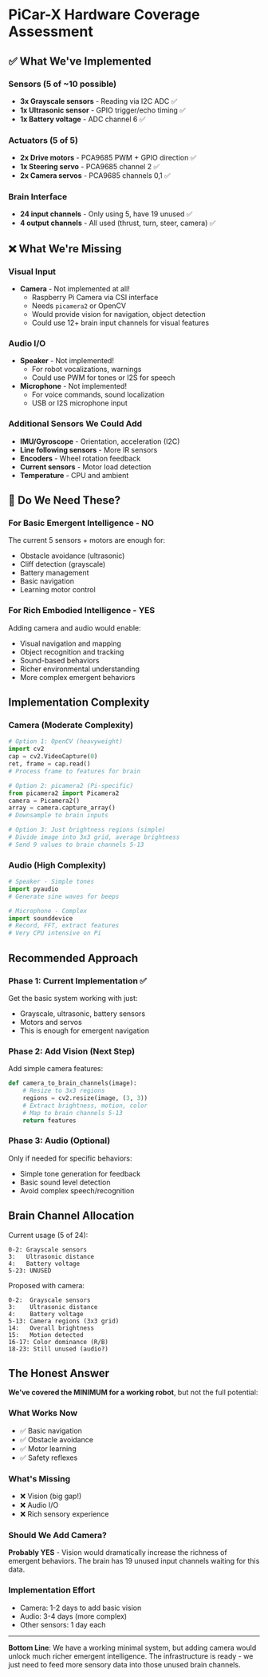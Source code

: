 # PiCar-X Hardware Coverage Assessment

## ✅ What We've Implemented

### Sensors (5 of ~10 possible)
- **3x Grayscale sensors** - Reading via I2C ADC ✅
- **1x Ultrasonic sensor** - GPIO trigger/echo timing ✅  
- **1x Battery voltage** - ADC channel 6 ✅

### Actuators (5 of 5)
- **2x Drive motors** - PCA9685 PWM + GPIO direction ✅
- **1x Steering servo** - PCA9685 channel 2 ✅
- **2x Camera servos** - PCA9685 channels 0,1 ✅

### Brain Interface
- **24 input channels** - Only using 5, have 19 unused ✅
- **4 output channels** - All used (thrust, turn, steer, camera) ✅

## ❌ What We're Missing

### Visual Input
- **Camera** - Not implemented at all!
  - Raspberry Pi Camera via CSI interface
  - Needs `picamera2` or OpenCV
  - Would provide vision for navigation, object detection
  - Could use 12+ brain input channels for visual features

### Audio I/O  
- **Speaker** - Not implemented!
  - For robot vocalizations, warnings
  - Could use PWM for tones or I2S for speech
- **Microphone** - Not implemented!
  - For voice commands, sound localization
  - USB or I2S microphone input

### Additional Sensors We Could Add
- **IMU/Gyroscope** - Orientation, acceleration (I2C)
- **Line following sensors** - More IR sensors
- **Encoders** - Wheel rotation feedback
- **Current sensors** - Motor load detection
- **Temperature** - CPU and ambient

## 🤔 Do We Need These?

### For Basic Emergent Intelligence - NO
The current 5 sensors + motors are enough for:
- Obstacle avoidance (ultrasonic)
- Cliff detection (grayscale)  
- Battery management
- Basic navigation
- Learning motor control

### For Rich Embodied Intelligence - YES
Adding camera and audio would enable:
- Visual navigation and mapping
- Object recognition and tracking
- Sound-based behaviors
- Richer environmental understanding
- More complex emergent behaviors

## Implementation Complexity

### Camera (Moderate Complexity)
```python
# Option 1: OpenCV (heavyweight)
import cv2
cap = cv2.VideoCapture(0)
ret, frame = cap.read()
# Process frame to features for brain

# Option 2: picamera2 (Pi-specific)
from picamera2 import Picamera2
camera = Picamera2()
array = camera.capture_array()
# Downsample to brain inputs

# Option 3: Just brightness regions (simple)
# Divide image into 3x3 grid, average brightness
# Send 9 values to brain channels 5-13
```

### Audio (High Complexity)
```python
# Speaker - Simple tones
import pyaudio
# Generate sine waves for beeps

# Microphone - Complex
import sounddevice
# Record, FFT, extract features
# Very CPU intensive on Pi
```

## Recommended Approach

### Phase 1: Current Implementation ✅
Get the basic system working with just:
- Grayscale, ultrasonic, battery sensors
- Motors and servos
- This is enough for emergent navigation

### Phase 2: Add Vision (Next Step)
Add simple camera features:
```python
def camera_to_brain_channels(image):
    # Resize to 3x3 regions
    regions = cv2.resize(image, (3, 3))
    # Extract brightness, motion, color
    # Map to brain channels 5-13
    return features
```

### Phase 3: Audio (Optional)
Only if needed for specific behaviors:
- Simple tone generation for feedback
- Basic sound level detection
- Avoid complex speech/recognition

## Brain Channel Allocation

Current usage (5 of 24):
```
0-2: Grayscale sensors
3:   Ultrasonic distance  
4:   Battery voltage
5-23: UNUSED
```

Proposed with camera:
```
0-2:  Grayscale sensors
3:    Ultrasonic distance
4:    Battery voltage
5-13: Camera regions (3x3 grid)
14:   Overall brightness
15:   Motion detected
16-17: Color dominance (R/B)
18-23: Still unused (audio?)
```

## The Honest Answer

**We've covered the MINIMUM for a working robot**, but not the full potential:

### What Works Now
- ✅ Basic navigation
- ✅ Obstacle avoidance
- ✅ Motor learning
- ✅ Safety reflexes

### What's Missing
- ❌ Vision (big gap!)
- ❌ Audio I/O
- ❌ Rich sensory experience

### Should We Add Camera?
**Probably YES** - Vision would dramatically increase the richness of emergent behaviors. The brain has 19 unused input channels waiting for this data.

### Implementation Effort
- Camera: 1-2 days to add basic vision
- Audio: 3-4 days (more complex)
- Other sensors: 1 day each

---

**Bottom Line**: We have a working minimal system, but adding camera would unlock much richer emergent intelligence. The infrastructure is ready - we just need to feed more sensory data into those unused brain channels.